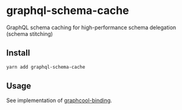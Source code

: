 # graphql-schema-cache

GraphQL schema caching for high-performance schema delegation (schema stitching)

## Install

```sh
yarn add graphql-schema-cache
```

## Usage

See implementation of
[graphcool-binding](https://github.com/graphcool/graphcool-binding).
